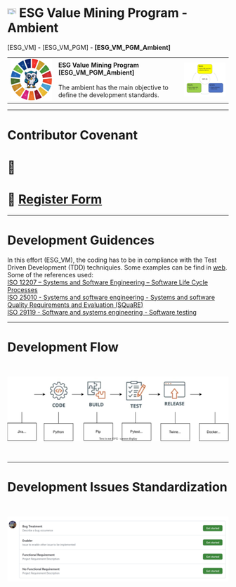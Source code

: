 # <a href="https://github.com/Avalcorp/ESG_VM/blob/gh-pages/docs/README_Program.md"><img src="https://github.githubassets.com/images/icons/emoji/unicode/1f519.png" width="20" height="20"></a> ESG Value Mining Program - Ambient
[ESG_VM] - [ESG_VM_PGM] - <b>[ESG_VM_PGM_Ambient]</b>
<table>
  <tr>
    <td><img src="https://github.com/Avalcorp/ESG_VM/blob/gh-pages/docs/Img/OWL_0.jpg" alt="ESG" width="300"/></td>
    <td>
      <b>ESG Value Mining Program [ESG_VM_PGM_Ambient]</b><br><br>
      The ambient has the main objective to define the development standards.<br>
    </td>
    <td><img src="https://github.com/Avalcorp/ESG_VM/blob/gh-pages/docs/Img/Virtuous%20Cycle.png" alt="Virtuous Cycle" width="300"/></td>
  </tr>
</table>

---
# Contributor Covenant

# 🚧

# 🥋 [Register Form](https://docs.google.com/forms/d/10KajaLsiUO6kJ9iFtArz7EhQ0E-LL9U-4u6R65s_5cs/prefill)
---
# Development Guidences

In this effort (ESG_VM), the coding has to be in compliance with the Test Driven Development (TDD) techniquies. Some examples can be find in [web](https://en.wikipedia.org/wiki/Test-driven_development).<br>
Some of the references used:<br>
[ISO 12207 – Systems and Software Engineering – Software Life Cycle Processes](https://www.iso.org/standard/63712.html)<br>
[ISO 25010 - Systems and software engineering - Systems and software Quality Requirements and Evaluation (SQuaRE)](https://www.iso.org/standard/35733.html)<br>
[ISO 29119 - Software and systems engineering - Software testing](https://www.iso.org/standard/62821.html)<br>

---
# Development Flow
<br>
<p align="center">
  <img src="https://github.com/Avalcorp/ESG_VM/blob/gh-pages/docs/Img/Development_Environment_Flow.svg" alt="Architecture">
</p>
<br>

---
# Development Issues Standardization
<br>
<p align="center">
  <img src="https://github.com/Avalcorp/ESG_VM/blob/gh-pages/docs/Img/Issues%20Template.png" alt="Architecture">
</p>
